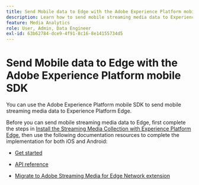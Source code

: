 ```yaml
---
title: Send Mobile data to Edge with the Adobe Experience Platform mobile SDK
description: Learn how to send mobile streaming media data to Experience Platform Edge.
feature: Media Analytics
role: User, Admin, Data Engineer
exl-id: 63b62784-dce9-4f91-8c16-8e14155734d5
---
```

# Send Mobile data to Edge with the Adobe Experience Platform mobile SDK

You can use the Adobe Experience Platform mobile SDK to send mobile streaming media data to Experience Platform Edge.

Before you can send mobile streaming media data to Edge, first complete the steps in [Install the Streaming Media Collection with Experience Platform Edge](/help/implementation/edge/implementation-edge.md), then use the following documentation resources to complete the implementation for both iOS and Android:

* [Get started](https://developer.adobe.com/client-sdks/documentation/media-for-edge-network/)

* [API reference](https://developer.adobe.com/client-sdks/documentation/media-for-edge-network/api-reference/)

* [Migrate to Adobe Streaming Media for Edge Network extension](https://developer.adobe.com/client-sdks/documentation/adobe-media-analytics/migration-guide/)
